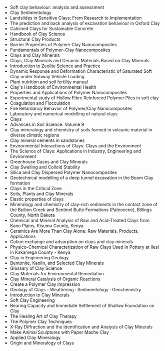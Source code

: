 <ul>


 <li><a target="_blank" href="https://github.com/manjunath5496/Clay-Science-Books/blob/master/clay(1).pdf" style="text-decoration:none;">Soft clay behaviour: analysis and assessment</a></li>
                            
 <li><a target="_blank" href="https://github.com/manjunath5496/Clay-Science-Books/blob/master/clay(2).pdf" style="text-decoration:none;">Clay Sedimentology</a></li>

<li><a target="_blank" href="https://github.com/manjunath5496/Clay-Science-Books/blob/master/clay(3).pdf" style="text-decoration:none;">Landslides in Sensitive Clays: From Research to Implementation</a></li>
 <li><a target="_blank" href="https://github.com/manjunath5496/Clay-Science-Books/blob/master/clay(4).pdf" style="text-decoration:none;">The prediction and back analysis of excavation behaviour in Oxford Clay</a></li>                              
<li><a target="_blank" href="https://github.com/manjunath5496/Clay-Science-Books/blob/master/clay(5).pdf" style="text-decoration:none;">Calcined Clays for Sustainable Concrete</a></li>

 <li><a target="_blank" href="https://github.com/manjunath5496/Clay-Science-Books/blob/master/clay(6).pdf" style="text-decoration:none;">Handbook of Clay Science</a></li>
                            
 <li><a target="_blank" href="https://github.com/manjunath5496/Clay-Science-Books/blob/master/clay(7).pdf" style="text-decoration:none;">Structural Clay Products</a></li>

<li><a target="_blank" href="https://github.com/manjunath5496/Clay-Science-Books/blob/master/clay(8).pdf" style="text-decoration:none;">Barrier Properties of Polymer Clay Nanocomposites</a></li>
 <li><a target="_blank" href="https://github.com/manjunath5496/Clay-Science-Books/blob/master/clay(9).pdf" style="text-decoration:none;">Fundamentals of Polymer–Clay Nanocomposites</a></li>                              
<li><a target="_blank" href="https://github.com/manjunath5496/Clay-Science-Books/blob/master/clay(10).pdf" style="text-decoration:none;">Clays and Clay Minerals</a></li>


 <li><a target="_blank" href="https://github.com/manjunath5496/Clay-Science-Books/blob/master/clay(11).pdf" style="text-decoration:none;">Clays, Clay Minerals and Ceramic Materials Based on Clay Minerals</a></li>
                            
 <li><a target="_blank" href="https://github.com/manjunath5496/Clay-Science-Books/blob/master/clay(12).pdf" style="text-decoration:none;">Introduction to Zeolite Science and Practice</a></li>

<li><a target="_blank" href="https://github.com/manjunath5496/Clay-Science-Books/blob/master/clay(13).pdf" style="text-decoration:none;">Dynamic Response and Deformation Characteristic of Saturated Soft Clay under Subway Vehicle Loading</a></li>
 <li><a target="_blank" href="https://github.com/manjunath5496/Clay-Science-Books/blob/master/clay(14).pdf" style="text-decoration:none;"> Plant nutrition and soil fertility manual</a></li>                              
<li><a target="_blank" href="https://github.com/manjunath5496/Clay-Science-Books/blob/master/clay(15).pdf" style="text-decoration:none;">Clay's Handbook of Environmental Health</a></li>

 <li><a target="_blank" href="https://github.com/manjunath5496/Clay-Science-Books/blob/master/clay(16).pdf" style="text-decoration:none;">Properties and Applications of Polymer Nanocomposites</a></li>
                            
 <li><a target="_blank" href="https://github.com/manjunath5496/Clay-Science-Books/blob/master/clay(17).pdf" style="text-decoration:none;">Experimental study of Hollow Fibre Reinforced Polymer Piles in soft clay</a></li>

<li><a target="_blank" href="https://github.com/manjunath5496/Clay-Science-Books/blob/master/clay(18).pdf" style="text-decoration:none;">Coagulation and Flocculation</a></li>
 <li><a target="_blank" href="https://github.com/manjunath5496/Clay-Science-Books/blob/master/clay(19).pdf" style="text-decoration:none;">Fire Retardancy Behavior of Polymer/Clay Nanocomposites</a></li>                              
<li><a target="_blank" href="https://github.com/manjunath5496/Clay-Science-Books/blob/master/clay(20).pdf" style="text-decoration:none;">Laboratory and numerical modelling of natural clays</a></li>


 <li><a target="_blank" href="https://github.com/manjunath5496/Clay-Science-Books/blob/master/clay(21).pdf" style="text-decoration:none;">Clays</a></li>
                            
 <li><a target="_blank" href="https://github.com/manjunath5496/Clay-Science-Books/blob/master/clay(22).pdf" style="text-decoration:none;">Advances in Soil Science: Volume 9</a></li>

<li><a target="_blank" href="https://github.com/manjunath5496/Clay-Science-Books/blob/master/clay(23).pdf" style="text-decoration:none;">Clay mineralogy and chemistry of soils formed in volcanic material in diverse climatic regions</a></li>
 <li><a target="_blank" href="https://github.com/manjunath5496/Clay-Science-Books/blob/master/clay(24).pdf" style="text-decoration:none;">Clay mineral cements in sandstones</a></li>                              
<li><a target="_blank" href="https://github.com/manjunath5496/Clay-Science-Books/blob/master/clay(25).pdf" style="text-decoration:none;">Environmental Interactions of Clays: Clays and the Environment</a></li>


 <li><a target="_blank" href="https://github.com/manjunath5496/Clay-Science-Books/blob/master/clay(26).pdf" style="text-decoration:none;">The Science of Clays: Applications in Industry, Engineering and Environment</a></li>
                            
 <li><a target="_blank" href="https://github.com/manjunath5496/Clay-Science-Books/blob/master/clay(27).pdf" style="text-decoration:none;">Greenhouse Gases and Clay Minerals</a></li>

<li><a target="_blank" href="https://github.com/manjunath5496/Clay-Science-Books/blob/master/clay(28).pdf" style="text-decoration:none;">Clay Swelling and Colloid Stability</a></li>
 <li><a target="_blank" href="https://github.com/manjunath5496/Clay-Science-Books/blob/master/clay(29).pdf" style="text-decoration:none;">Silica and Clay Dispersed Polymer Nanocomposites</a></li>                              
<li><a target="_blank" href="https://github.com/manjunath5496/Clay-Science-Books/blob/master/clay(30).pdf" style="text-decoration:none;">Geotechnical modelling of a deep tunnel excavation in the Boom Clay formation</a></li>


 <li><a target="_blank" href="https://github.com/manjunath5496/Clay-Science-Books/blob/master/clay(31).pdf" style="text-decoration:none;">Clays in the Critical Zone</a></li>
                            
 <li><a target="_blank" href="https://github.com/manjunath5496/Clay-Science-Books/blob/master/clay(32).pdf" style="text-decoration:none;">Soils, Plants and Clay Minerals</a></li>

<li><a target="_blank" href="https://github.com/manjunath5496/Clay-Science-Books/blob/master/clay(33).pdf" style="text-decoration:none;">Elastic properties of clays</a></li>
 <li><a target="_blank" href="https://github.com/manjunath5496/Clay-Science-Books/blob/master/clay(34).pdf" style="text-decoration:none;">Mineralogy and chemistry of clay-rich sediments in the contact zone of the Bullion Creek and Sentinel
Butte Formations (Paleocene), Billings County, North Dakota</a></li>                              
<li><a target="_blank" href="https://github.com/manjunath5496/Clay-Science-Books/blob/master/clay(35).pdf" style="text-decoration:none;">Chemical and Mineral Analysis of Raw and Acid-Treated Clays from Kano Plains, Kisumu County, Kenya</a></li>

 <li><a target="_blank" href="https://github.com/manjunath5496/Clay-Science-Books/blob/master/clay(36).pdf" style="text-decoration:none;">Ceramics Are More Than Clay Alone: Raw Materials, Products, Applications</a></li>                              
<li><a target="_blank" href="https://github.com/manjunath5496/Clay-Science-Books/blob/master/clay(37).pdf" style="text-decoration:none;">Cation exchange and adsorption on clays and clay minerals</a></li>

<li><a target="_blank" href="https://github.com/manjunath5496/Clay-Science-Books/blob/master/clay(38).pdf" style="text-decoration:none;">Physico-Chemical Characterization of Raw Clays Used in Pottery at Ilesi in Kakamega County - Kenya</a></li>
                            
 <li><a target="_blank" href="https://github.com/manjunath5496/Clay-Science-Books/blob/master/clay(39).pdf" style="text-decoration:none;"> Clay in Engineering Geology</a></li>

<li><a target="_blank" href="https://github.com/manjunath5496/Clay-Science-Books/blob/master/clay(40).pdf" style="text-decoration:none;">Bentonite, Kaolin, and Selected Clay Minerals</a></li>
 <li><a target="_blank" href="https://github.com/manjunath5496/Clay-Science-Books/blob/master/clay(41).pdf" style="text-decoration:none;">Glossary of Clay Science</a></li>   

 <li><a target="_blank" href="https://github.com/manjunath5496/Clay-Science-Books/blob/master/clay(42).pdf" style="text-decoration:none;">Clay Materials for Environmental Remediation</a></li>                              
<li><a target="_blank" href="https://github.com/manjunath5496/Clay-Science-Books/blob/master/clay(43).pdf" style="text-decoration:none;">Clay Mineral Catalysis of Organic Reactions</a></li>

<li><a target="_blank" href="https://github.com/manjunath5496/Clay-Science-Books/blob/master/clay(44).pdf" style="text-decoration:none;">Create a Polymer Clay Impression</a></li>
                            
 <li><a target="_blank" href="https://github.com/manjunath5496/Clay-Science-Books/blob/master/clay(45).pdf" style="text-decoration:none;"> Geology of Clays - Weathering · Sedimentology · Geochemistry</a></li>

<li><a target="_blank" href="https://github.com/manjunath5496/Clay-Science-Books/blob/master/clay(46).pdf" style="text-decoration:none;">Introduction to Clay Minerals</a></li>
 <li><a target="_blank" href="https://github.com/manjunath5496/Clay-Science-Books/blob/master/clay(47).pdf" style="text-decoration:none;">Soft Clay Engineering</a></li>   
                          
 <li><a target="_blank" href="https://github.com/manjunath5496/Clay-Science-Books/blob/master/clay(48).pdf" style="text-decoration:none;"> Bearing Capacity and Immediate Settlement of Shallow Foundation on Clay</a></li>

<li><a target="_blank" href="https://github.com/manjunath5496/Clay-Science-Books/blob/master/clay(49).pdf" style="text-decoration:none;">The Healing Art of Clay Therapy</a></li>
 <li><a target="_blank" href="https://github.com/manjunath5496/Clay-Science-Books/blob/master/clay(50).pdf" style="text-decoration:none;">The Polymer Clay Techniques</a></li>   

 <li><a target="_blank" href="https://github.com/manjunath5496/Clay-Science-Books/blob/master/clay(51).pdf" style="text-decoration:none;">X-Ray Diffraction and the Identification and Analysis of Clay Minerals</a></li>
 
 
<li><a target="_blank" href="https://github.com/manjunath5496/Clay-Science-Books/blob/master/clay(52).pdf" style="text-decoration:none;">Make Animal Sculptures with Paper Mache Clay</a></li>
 <li><a target="_blank" href="https://github.com/manjunath5496/Clay-Science-Books/blob/master/clay(53).pdf" style="text-decoration:none;">Applied Clay Mineralogy</a></li>   

 <li><a target="_blank" href="https://github.com/manjunath5496/Clay-Science-Books/blob/master/clay(54).pdf" style="text-decoration:none;">Origin and Mineralogy of Clays</a></li>   

</ul> 
